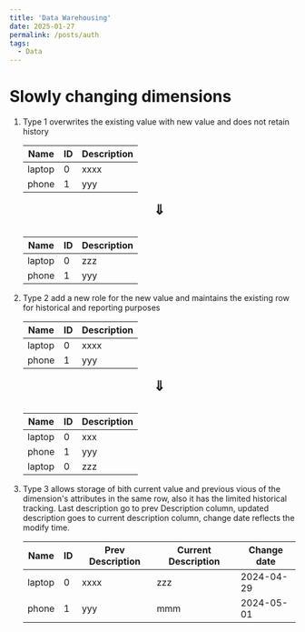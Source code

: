 ```yaml
---
title: 'Data Warehousing'
date: 2025-01-27
permalink: /posts/auth
tags:
  - Data
---
```

# Slowly changing dimensions
1. Type 1 overwrites the existing value with new value and does not retain history

    |  Name    |   ID    | Description |
    | -------- | ------- | ----------- |
    | laptop  | 0    |        xxxx     | 
    | phone | 1    |          yyy      |

    <div style="text-align: center; font-size: 24px; font-weight: bold;">⇓</div>
    &nbsp;

    |  Name    |   ID    | Description |
    | -------- | ------- | ----------- |
    | laptop  | 0    |        zzz     | 
    | phone | 1    |          yyy      |

2. Type 2 add a new role for the new value and maintains the existing row for historical and reporting purposes

    |  Name    |   ID    | Description |
    | -------- | ------- | ----------- |
    | laptop  | 0    |        xxxx     | 
    | phone | 1    |          yyy      |

    <div style="text-align: center; font-size: 24px; font-weight: bold;">⇓</div>
    &nbsp;

    |  Name    |   ID    | Description |
    | -------- | ------- | ----------- |
    | laptop  | 0    |        xxx     | 
    | phone | 1    |          yyy      |
    | laptop  | 0    |        zzz     | 

3. Type 3 allows storage of bith current value and previous vious of the dimension's attributes in the same row, also it has the limited historical tracking. Last description go to prev Description column, updated description goes to current description column, change date reflects the modify time.

    |  Name    |   ID    | Prev Description | Current Description | Change date |
    | -------- | ------- | ---------------- | ------------------- | ----------- |
    | laptop  | 0    |        xxxx     |        zzz               |  2024-04-29 |
    | phone | 1    |          yyy      |        mmm               |  2024-05-01 |
 